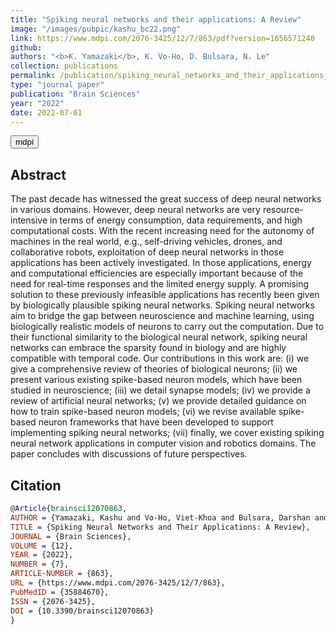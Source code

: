```yaml
---
title: "Spiking neural networks and their applications: A Review"
image: "/images/pubpic/kashu_bc22.png"
link: https://www.mdpi.com/2076-3425/12/7/863/pdf?version=1656571240
github: 
authors: "<b>K. Yamazaki</b>, K. Vo-Ho, D. Bulsara, N. Le"
collection: publications
permalink: /publication/spiking_neural_networks_and_their_applications_a_review
type: "journal paper"
publication: "Brain Sciences"
year: "2022"
date: 2022-07-01
---
```


<button class="btn btn-round btn-sm btn-ghost-blue" onclick="location.href='https://www.mdpi.com/2076-3425/12/7/863/pdf?version=1656571240'">mdpi</button>


## Abstract
The past decade has witnessed the great success of deep neural networks in various domains. However, deep neural networks are very resource-intensive in terms of energy consumption, data requirements, and high computational costs. With the recent increasing need for the autonomy of machines in the real world, e.g., self-driving vehicles, drones, and collaborative robots, exploitation of deep neural networks in those applications has been actively investigated. In those applications, energy and computational efficiencies are especially important because of the need for real-time responses and the limited energy supply. A promising solution to these previously infeasible applications has recently been given by biologically plausible spiking neural networks. Spiking neural networks aim to bridge the gap between neuroscience and machine learning, using biologically realistic models of neurons to carry out the computation. Due to their functional similarity to the biological neural network, spiking neural networks can embrace the sparsity found in biology and are highly compatible with temporal code. Our contributions in this work are: (i) we give a comprehensive review of theories of biological neurons; (ii) we present various existing spike-based neuron models, which have been studied in neuroscience; (iii) we detail synapse models; (iv) we provide a review of artificial neural networks; (v) we provide detailed guidance on how to train spike-based neuron models; (vi) we revise available spike-based neuron frameworks that have been developed to support implementing spiking neural networks; (vii) finally, we cover existing spiking neural network applications in computer vision and robotics domains. The paper concludes with discussions of future perspectives.

## Citation
```bibtex
@Article{brainsci12070863,
AUTHOR = {Yamazaki, Kashu and Vo-Ho, Viet-Khoa and Bulsara, Darshan and Le, Ngan},
TITLE = {Spiking Neural Networks and Their Applications: A Review},
JOURNAL = {Brain Sciences},
VOLUME = {12},
YEAR = {2022},
NUMBER = {7},
ARTICLE-NUMBER = {863},
URL = {https://www.mdpi.com/2076-3425/12/7/863},
PubMedID = {35884670},
ISSN = {2076-3425},
DOI = {10.3390/brainsci12070863}
}
```
